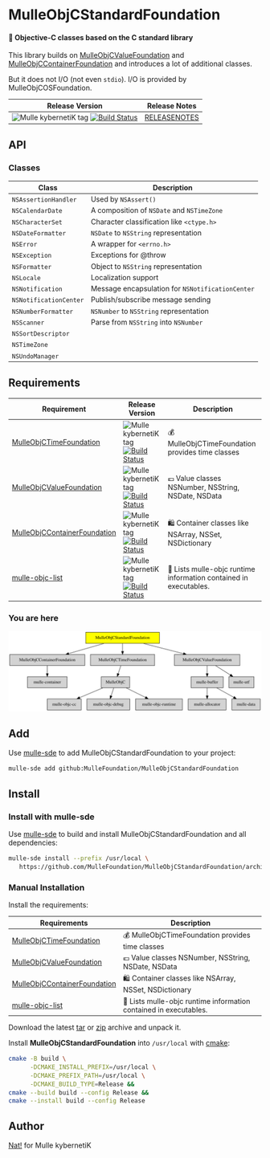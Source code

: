 # MulleObjCStandardFoundation

#### 🚤 Objective-C classes based on the C standard library

This library builds on [MulleObjCValueFoundation](//github.com/MulleFoundation/MulleObjCValueFoundation)
and [MulleObjCContainerFoundation](//github.com/MulleFoundation/MulleObjCContainerFoundation) and
introduces a lot of additional classes.

But it does not I/O (not even `stdio`). I/O is provided by 
MulleObjCOSFoundation.

| Release Version                                       | Release Notes
|-------------------------------------------------------|--------------
| ![Mulle kybernetiK tag](https://img.shields.io/github/tag//MulleObjCStandardFoundation.svg?branch=release) [![Build Status](https://github.com//MulleObjCStandardFoundation/workflows/CI/badge.svg?branch=release)](//github.com//MulleObjCStandardFoundation/actions)| [RELEASENOTES](RELEASENOTES.md) |


## API

### Classes

| Class                  | Description
|------------------------|-----------------
| `NSAssertionHandler`   | Used by `NSAssert()`
| `NSCalendarDate`       | A composition of `NSDate` and `NSTimeZone`
| `NSCharacterSet`       | Character classification like `<ctype.h>`
| `NSDateFormatter`      | `NSDate` to `NSString` representation
| `NSError`              | A wrapper for `<errno.h>`
| `NSException`          | Exceptions for @throw
| `NSFormatter`          | Object to `NSString` representation
| `NSLocale`             | Localization support
| `NSNotification`       | Message encapsulation for `NSNotificationCenter`
| `NSNotificationCenter` | Publish/subscribe message sending
| `NSNumberFormatter`    | `NSNumber` to `NSString` representation
| `NSScanner`            | Parse from `NSString` into `NSNumber`
| `NSSortDescriptor`     |
| `NSTimeZone`           |
| `NSUndoManager`        |





## Requirements

|   Requirement         | Release Version  | Description
|-----------------------|------------------|---------------
| [MulleObjCTimeFoundation](https://github.com/MulleFoundation/MulleObjCTimeFoundation) | ![Mulle kybernetiK tag](https://img.shields.io/github/tag//.svg) [![Build Status](https://github.com///workflows/CI/badge.svg?branch=release)](https://github.com///actions/workflows/mulle-sde-ci.yml) | 💰 MulleObjCTimeFoundation provides time classes
| [MulleObjCValueFoundation](https://github.com/MulleFoundation/MulleObjCValueFoundation) | ![Mulle kybernetiK tag](https://img.shields.io/github/tag//.svg) [![Build Status](https://github.com///workflows/CI/badge.svg?branch=release)](https://github.com///actions/workflows/mulle-sde-ci.yml) | 💶 Value classes NSNumber, NSString, NSDate, NSData
| [MulleObjCContainerFoundation](https://github.com/MulleFoundation/MulleObjCContainerFoundation) | ![Mulle kybernetiK tag](https://img.shields.io/github/tag//.svg) [![Build Status](https://github.com///workflows/CI/badge.svg?branch=release)](https://github.com///actions/workflows/mulle-sde-ci.yml) | 🛍 Container classes like NSArray, NSSet, NSDictionary
| [mulle-objc-list](https://github.com/mulle-objc/mulle-objc-list) | ![Mulle kybernetiK tag](https://img.shields.io/github/tag//.svg) [![Build Status](https://github.com///workflows/CI/badge.svg?branch=release)](https://github.com///actions/workflows/mulle-sde-ci.yml) | 📒 Lists mulle-objc runtime information contained in executables.

### You are here

![Overview](overview.dot.svg)

## Add

Use [mulle-sde](//github.com/mulle-sde) to add MulleObjCStandardFoundation to your project:

``` sh
mulle-sde add github:MulleFoundation/MulleObjCStandardFoundation
```

## Install

### Install with mulle-sde

Use [mulle-sde](//github.com/mulle-sde) to build and install MulleObjCStandardFoundation and all dependencies:

``` sh
mulle-sde install --prefix /usr/local \
   https://github.com/MulleFoundation/MulleObjCStandardFoundation/archive/latest.tar.gz
```

### Manual Installation

Install the requirements:

| Requirements                                 | Description
|----------------------------------------------|-----------------------
| [MulleObjCTimeFoundation](https://github.com/MulleFoundation/MulleObjCTimeFoundation)             | 💰 MulleObjCTimeFoundation provides time classes
| [MulleObjCValueFoundation](https://github.com/MulleFoundation/MulleObjCValueFoundation)             | 💶 Value classes NSNumber, NSString, NSDate, NSData
| [MulleObjCContainerFoundation](https://github.com/MulleFoundation/MulleObjCContainerFoundation)             | 🛍 Container classes like NSArray, NSSet, NSDictionary
| [mulle-objc-list](https://github.com/mulle-objc/mulle-objc-list)             | 📒 Lists mulle-objc runtime information contained in executables.

Download the latest [tar](https://github.com/MulleFoundation/MulleObjCStandardFoundation/archive/refs/tags/latest.tar.gz) or [zip](https://github.com/MulleFoundation/MulleObjCStandardFoundation/archive/refs/tags/latest.zip) archive and unpack it.

Install **MulleObjCStandardFoundation** into `/usr/local` with [cmake](https://cmake.org):

``` sh
cmake -B build \
      -DCMAKE_INSTALL_PREFIX=/usr/local \
      -DCMAKE_PREFIX_PATH=/usr/local \
      -DCMAKE_BUILD_TYPE=Release &&
cmake --build build --config Release &&
cmake --install build --config Release
```

## Author

[Nat!](https://mulle-kybernetik.com/weblog) for Mulle kybernetiK


